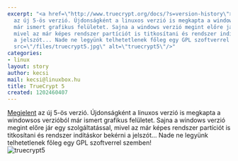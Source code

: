 ```yaml
---
excerpt: "<a href=\"http://www.truecrypt.org/docs/?s=version-history\">Megjelent</a>
  az új 5-ös verzió. Újdonságként a linuxos verzió is megkapta a windowsos verzióból
  már ismert grafikus felületet. Sajna a windows verzió megint előre jár egy szolgáltatással,
  mivel az már képes rendszer partíciót is titkosítani és rendszer indításkor bekérni
  a jelszót... Nade ne legyünk telhetetlenek főleg egy GPL szoftverrel szemben!<br/>\r\n<img
  src=\"/files/truecrypt5.jpg\" alt=\"truecrypt5\"/>"
categories:
- linux
layout: story
author: kecsi
mail: kecsi@linuxbox.hu
title: TrueCrypt 5
created: 1202460407
---
```

<a href="http://www.truecrypt.org/docs/?s=version-history">Megjelent</a> az új 5-ös verzió. Újdonságként a linuxos verzió is megkapta a windowsos verzióból már ismert grafikus felületet. Sajna a windows verzió megint előre jár egy szolgáltatással, mivel az már képes rendszer partíciót is titkosítani és rendszer indításkor bekérni a jelszót... Nade ne legyünk telhetetlenek főleg egy GPL szoftverrel szemben!<br/>
<img src="/sites/default/files/truecrypt5.jpg" alt="truecrypt5"/>

